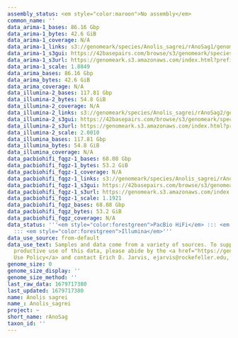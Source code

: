 ```yaml
---
assembly_status: <em style="color:maroon">No assembly</em>
common_name: ''
data_arima-1_bases: 86.16 Gbp
data_arima-1_bytes: 42.6 GiB
data_arima-1_coverage: N/A
data_arima-1_links: s3://genomeark/species/Anolis_sagrei/rAnoSag1/genomic_data/arima/<br>
data_arima-1_s3gui: https://42basepairs.com/browse/s3/genomeark/species/Anolis_sagrei/rAnoSag1/genomic_data/arima/
data_arima-1_s3url: https://genomeark.s3.amazonaws.com/index.html?prefix=species/Anolis_sagrei/rAnoSag1/genomic_data/arima/
data_arima-1_scale: 1.8849
data_arima_bases: 86.16 Gbp
data_arima_bytes: 42.6 GiB
data_arima_coverage: N/A
data_illumina-2_bases: 117.81 Gbp
data_illumina-2_bytes: 54.8 GiB
data_illumina-2_coverage: N/A
data_illumina-2_links: s3://genomeark/species/Anolis_sagrei/rAnoSag2/genomic_data/illumina/<br>
data_illumina-2_s3gui: https://42basepairs.com/browse/s3/genomeark/species/Anolis_sagrei/rAnoSag2/genomic_data/illumina/
data_illumina-2_s3url: https://genomeark.s3.amazonaws.com/index.html?prefix=species/Anolis_sagrei/rAnoSag2/genomic_data/illumina/
data_illumina-2_scale: 2.0010
data_illumina_bases: 117.81 Gbp
data_illumina_bytes: 54.8 GiB
data_illumina_coverage: N/A
data_pacbiohifi_fqgz-1_bases: 68.08 Gbp
data_pacbiohifi_fqgz-1_bytes: 53.2 GiB
data_pacbiohifi_fqgz-1_coverage: N/A
data_pacbiohifi_fqgz-1_links: s3://genomeark/species/Anolis_sagrei/rAnoSag1/genomic_data/pacbio_hifi/<br>
data_pacbiohifi_fqgz-1_s3gui: https://42basepairs.com/browse/s3/genomeark/species/Anolis_sagrei/rAnoSag1/genomic_data/pacbio_hifi/
data_pacbiohifi_fqgz-1_s3url: https://genomeark.s3.amazonaws.com/index.html?prefix=species/Anolis_sagrei/rAnoSag1/genomic_data/pacbio_hifi/
data_pacbiohifi_fqgz-1_scale: 1.1921
data_pacbiohifi_fqgz_bases: 68.08 Gbp
data_pacbiohifi_fqgz_bytes: 53.2 GiB
data_pacbiohifi_fqgz_coverage: N/A
data_status: '''<em style="color:forestgreen">PacBio HiFi</em> ::: <em style="color:forestgreen">Arima</em>
  ::: <em style="color:forestgreen">Illumina</em>'''
data_use_source: from-default
data_use_text: Samples and data come from a variety of sources. To support fair and
  productive use of this data, please abide by the <a href="https://genome10k.soe.ucsc.edu/data-use-policies/">Data
  Use Policy</a> and contact Erich D. Jarvis, ejarvis@rockefeller.edu, with any questions.
genome_size: 0
genome_size_display: ''
genome_size_method: ''
last_raw_data: 1679717380
last_updated: 1679717380
name: Anolis sagrei
name_: Anolis_sagrei
project: ~
short_name: rAnoSag
taxon_id: ''
---
```


